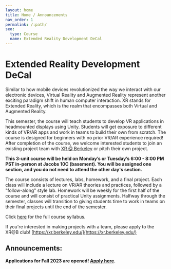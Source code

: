 ```yaml
---
layout: home
title: Home / Announcements
nav_order: 1
permalink: /:path/
seo:
  type: Course
  name: Extended Reality Development DeCal
---
```


# Extended Reality Development DeCal

Similar to how mobile devices revolutionized the way we interact with our electronic devices, Virtual Reality and Augmented Reality represent another exciting paradigm shift in human computer interaction. XR stands for Extended Reality, which is the realm that encompasses both Virtual and Augmented Reality.

This semester, the course will teach students to develop VR applications in headmounted displays using Unity. Students will get exposure to different kinds of VR/AR apps and work in teams to build their own from scratch. The course is designed for beginners with no prior VR/AR experience required! After completion of the course, we welcome interested students to join an existing project team with [XR @ Berkeley](https://xr.berkeley.edu/) or pitch their own project.

**This 3-unit course will be held on Monday’s or Tuesday’s 6:00 - 8:00 PM PST in-person at Jacobs 10C (basement). You will be assigned one section, and you do not need to attend the other day's section.**

The course consists of lectures, labs, homework, and a final project. Each class will include a lecture on VR/AR theories and practices, followed by a "follow-along" style lab. Homework will be weekly for the first half of the course and will consist of practical Unity assignments. Halfway through the semester, classes will transition to giving students time to work in teams on their final projects until the end of the semester.

Click [here](https://docs.google.com/document/d/1huxZqgTeCkw_s2-Sz9epXBjSAvz5Ej7BW3CXJYCf4O4/edit?usp=sharing) for the full course syllabus.

If you're interested in making projects with a team, please apply to the XR@B club! [https://xr.berkeley.edu/](https://xr.berkeley.edu/)

## Announcements:
**Applications for Fall 2023 are opened! [Apply here](https://forms.gle/cEDkvHTXWG3f5An36).**